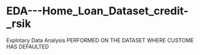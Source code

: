 # EDA---Home_Loan_Dataset_credit-_rsik
Explotary Data Analysis PERFORMED ON THE DATASET WHERE CUSTOME  HAS DEFAULTED
